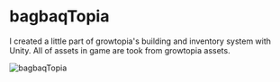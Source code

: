 # bagbaqTopia
I created a little part of growtopia's building and inventory system with Unity. All of assets in game are took from growtopia assets.

![bagbaqTopia](https://github.com/BagBaq/bagbaqTopia/assets/46865744/d1278221-b758-41dd-b81d-5b118fe3e36f)
